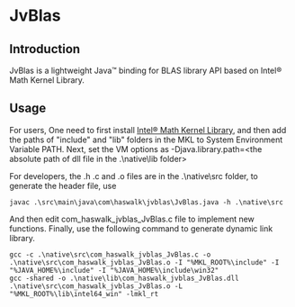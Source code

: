 # JvBlas

## Introduction

JvBlas is a lightweight Java&trade; binding for BLAS library API based on Intel&reg; Math Kernel Library.

## Usage

For users, One need to first install [Intel&reg; Math Kernel Library](https://software.intel.com/en-us/mkl), and then add the paths of  "include" and "lib" folders in the MKL to System Environment Variable PATH. Next, set the VM options as -Djava.library.path=<the absolute path of dll file in the .\native\lib folder> 

For developers, the .h .c and .o files are in the .\native\src folder, to generate the header file, use
```
javac .\src\main\java\com\haswalk\jvblas\JvBlas.java -h .\native\src
```
And then edit com_haswalk_jvblas_JvBlas.c file to implement new functions. Finally, use the following command to generate dynamic link library.
```
gcc -c .\native\src\com_haswalk_jvblas_JvBlas.c -o .\native\src\com_haswalk_jvblas_JvBlas.o -I "%MKL_ROOT%\include" -I "%JAVA_HOME%\include" -I "%JAVA_HOME%\include\win32"
gcc -shared -o .\native\lib\com_haswalk_jvblas_JvBlas.dll .\native\src\com_haswalk_jvblas_JvBlas.o -L "%MKL_ROOT%\lib\intel64_win" -lmkl_rt
```
